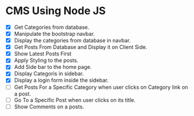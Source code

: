 # CMS Using Node JS
- [x] Get Categories from database.
- [x] Manipulate the bootstrap navbar.
- [x] Display the categories from database in navbar.
- [x] Get Posts From Database and Display it on Client Side.
- [x] Show Latest Posts First
- [x] Apply Styling to the posts.
- [x] Add Side bar to the home page.
- [x] Display Categoris in sidebar.
- [x] Display a login form inside the sidebar.
- [ ] Get Posts For a Specific Category when user clicks on Category link on a post. 
- [ ] Go To a Specific Post when user clicks on its title.
- [ ] Show Comments on a posts.
